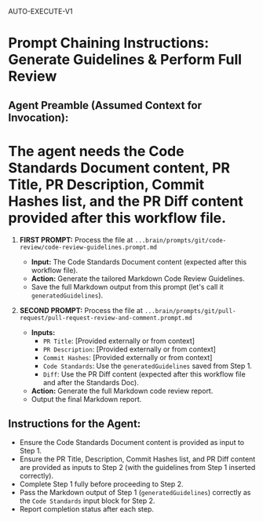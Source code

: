 AUTO-EXECUTE-V1

# Prompt Chaining Instructions: Generate Guidelines & Perform Full Review

## Agent Preamble (Assumed Context for Invocation):
# The agent needs the Code Standards Document content, PR Title, PR Description, Commit Hashes list, and the PR Diff content provided after this workflow file.

1.  **FIRST PROMPT:** Process the file at `...brain/prompts/git/code-review/code-review-guidelines.prompt.md`
    * **Input:** The Code Standards Document content (expected after this workflow file).
    * **Action:** Generate the tailored Markdown Code Review Guidelines.
    * Save the full Markdown output from this prompt (let's call it `generatedGuidelines`).

2.  **SECOND PROMPT:** Process the file at `...brain/prompts/git/pull-request/pull-request-review-and-comment.prompt.md`
    * **Inputs:**
        * `PR Title`: [Provided externally or from context]
        * `PR Description`: [Provided externally or from context]
        * `Commit Hashes`: [Provided externally or from context]
        * `Code Standards`: Use the `generatedGuidelines` saved from Step 1.
        * `Diff`: Use the PR Diff content (expected after this workflow file and after the Standards Doc).
    * **Action:** Generate the full Markdown code review report.
    * Output the final Markdown report.

## Instructions for the Agent:
* Ensure the Code Standards Document content is provided as input to Step 1.
* Ensure the PR Title, Description, Commit Hashes list, and PR Diff content are provided as inputs to Step 2 (with the guidelines from Step 1 inserted correctly).
* Complete Step 1 fully before proceeding to Step 2.
* Pass the Markdown output of Step 1 (`generatedGuidelines`) correctly as the `Code Standards` input block for Step 2.
* Report completion status after each step.